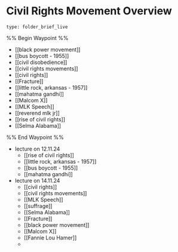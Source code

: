# Civil Rights Movement Overview
 
```ccard
type: folder_brief_live
```
%% Begin Waypoint %%
- [[black power movement]]
- [[bus boycott - 1955]]
- [[civil disobedience]]
- [[civil rights movements]]
- [[civil rights]]
- [[Fracture]]
- [[little rock, arkansas - 1957]]
- [[mahatma gandhi]]
- [[Malcom X]]
- [[MLK Speech]]
- [[reverend mlk jr]]
- [[rise of civil rights]]
- [[Selma Alabama]]

%% End Waypoint %%
- lecture on 12.11.24
	- [[rise of civil rights]]
	- [[little rock, arkansas - 1957]]
	- [[bus boycott - 1955]]
	- [[mahatma gandhi]]
- lecture on 14.11.24
	- [[civil rights]]
	- [[civil rights movements]]
	- [[MLK Speech]]
	- [[suffrage]]
	- [[Selma Alabama]]
	- [[Fracture]]
	- [[black power movement]]
	- [[Malcom X]]
	- [[Fannie Lou Hamer]]
	- 
